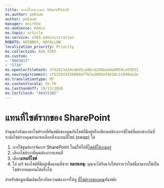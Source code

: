 ```yaml
---
title: แทนที่ไซต์รากของ SharePoint
ms.author: pebaum
author: pebaum
manager: mnirkhe
ms.audience: Admin
ms.topic: article
ms.service: o365-administration
ROBOTS: NOINDEX, NOFOLLOW
localization_priority: Priority
ms.collection: Adm_O365
ms.custom:
- "9003017"
- "5726"
ms.openlocfilehash: 3f0c621d14c4dd5ca9bcd2dbbea0a9059ca55933
ms.sourcegitcommit: 1fb324fd156008e77b7e2008af4b3dc1c0d0ea3e
ms.translationtype: MT
ms.contentlocale: th-TH
ms.lasthandoff: 10/13/2020
ms.locfileid: "48451302"
---
```

# <a name="replace-the-sharepoint-root-site"></a>แทนที่ไซต์รากของ SharePoint
ถ้าคุณกำลังมองหาไซต์รากที่ทันสมัยของคุณกับไซต์ที่มีอยู่หรือเพียงแค่ต้องการมีไซต์ที่แตกต่างกันที่ระดับไซต์รากคุณสามารถเลือกที่จะแทนที่ไซต์ (swap) ได้

1. การใช้ศูนย์การจัดการ SharePoint ใหม่ให้ไปที่[ไซต์ที่ใช้งานอยู่](https://admin.microsoft.com/sharepoint?page=siteManagement&modern=true)
2. เลือกไซต์รากที่คุณต้องการแทนที่
3. เลือก**แทนที่ไซต์**
4. ใส่ url ของไซต์ที่มีอยู่เพื่อแทนที่ด้วย **หมายเหตุ:** คุณจะได้รับแจ้งให้ทราบว่าไซต์นี้สามารถใช้เป็นไซต์รากทดแทนได้หรือไม่

สำหรับข้อมูลเพิ่มเติมเกี่ยวกับความต้องการให้ดู [ที่ไซต์รากของคุณ](https://docs.microsoft.com/sharepoint/modern-root-site)ทันสมัย

